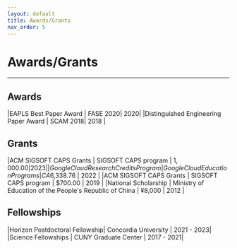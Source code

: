 ```yaml
---
layout: default
title: Awards/Grants
nav_order: 5
---
```


# Awards/Grants

----


## Awards

|EAPLS Best Paper Award | FASE 2020| 2020|
|Distinguished Engineering Paper Award | SCAM 2018| 2018 | 

## Grants

|ACM SIGSOFT CAPS Grants | SIGSOFT CAPS program | $1,000.00 | 2023 | 
|Google Cloud Research Credits Program | Google Cloud Education Programs | CA$6,338.76 | 2022 |
|ACM SIGSOFT CAPS Grants | SIGSOFT CAPS program | $700.00 | 2019 | 
|National Scholarship | Ministry of Education of the People's Republic of China | ¥8,000 | 2012 | 


## Fellowships

|Horizon Postdoctoral Fellowship| Concordia University | 2021 - 2023|
|Science Fellowships |  CUNY Graduate Center | 2017 - 2021|